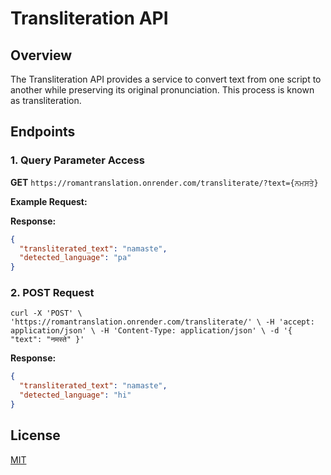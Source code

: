 
# Transliteration API

## Overview

The Transliteration API provides a service to convert text from one script to another while preserving its original pronunciation. This process is known as transliteration.

## Endpoints

### 1. Query Parameter Access

**GET** `https://romantranslation.onrender.com/transliterate/?text={ਨਮਸਤੇ}`

**Example Request:**


**Response:**

```json
{
  "transliterated_text": "namaste",
  "detected_language": "pa"
}

```


### 2. POST Request

`curl -X 'POST' \
  'https://romantranslation.onrender.com/transliterate/' \
  -H 'accept: application/json' \
  -H 'Content-Type: application/json' \
  -d '{
  "text": "नमस्ते"
}'`


**Response:**

```json
{
  "transliterated_text": "namaste",
  "detected_language": "hi"
}

```

## License

[MIT](https://github.com/AjayDhattarwal/Transliteration/blob/main/LICENSE)
